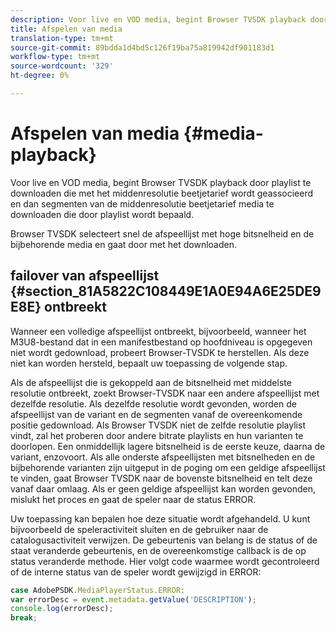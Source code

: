 ```yaml
---
description: Voor live en VOD media, begint Browser TVSDK playback door playlist te downloaden die met het middenresolutie beetjetarief wordt geassocieerd en dan segmenten van de middenresolutie beetjetarief media te downloaden die door playlist wordt bepaald.
title: Afspelen van media
translation-type: tm+mt
source-git-commit: 89bdda1d4bd5c126f19ba75a819942df901183d1
workflow-type: tm+mt
source-wordcount: '329'
ht-degree: 0%

---
```



# Afspelen van media {#media-playback}

Voor live en VOD media, begint Browser TVSDK playback door playlist te downloaden die met het middenresolutie beetjetarief wordt geassocieerd en dan segmenten van de middenresolutie beetjetarief media te downloaden die door playlist wordt bepaald.

Browser TVSDK selecteert snel de afspeellijst met hoge bitsnelheid en de bijbehorende media en gaat door met het downloaden.

## failover van afspeellijst {#section_81A5822C108449E1A0E94A6E25DE9E8E} ontbreekt

Wanneer een volledige afspeellijst ontbreekt, bijvoorbeeld, wanneer het M3U8-bestand dat in een manifestbestand op hoofdniveau is opgegeven niet wordt gedownload, probeert Browser-TVSDK te herstellen. Als deze niet kan worden hersteld, bepaalt uw toepassing de volgende stap.

Als de afspeellijst die is gekoppeld aan de bitsnelheid met middelste resolutie ontbreekt, zoekt Browser-TVSDK naar een andere afspeellijst met dezelfde resolutie. Als dezelfde resolutie wordt gevonden, worden de afspeellijst van de variant en de segmenten vanaf de overeenkomende positie gedownload. Als Browser TVSDK niet de zelfde resolutie playlist vindt, zal het proberen door andere bitrate playlists en hun varianten te doorlopen. Een onmiddellijk lagere bitsnelheid is de eerste keuze, daarna de variant, enzovoort. Als alle onderste afspeellijsten met bitsnelheden en de bijbehorende varianten zijn uitgeput in de poging om een geldige afspeellijst te vinden, gaat Browser TVSDK naar de bovenste bitsnelheid en telt deze vanaf daar omlaag. Als er geen geldige afspeellijst kan worden gevonden, mislukt het proces en gaat de speler naar de status ERROR.

Uw toepassing kan bepalen hoe deze situatie wordt afgehandeld. U kunt bijvoorbeeld de speleractiviteit sluiten en de gebruiker naar de catalogusactiviteit verwijzen. De gebeurtenis van belang is de status of de staat veranderde gebeurtenis, en de overeenkomstige callback is de op status veranderde methode. Hier volgt code waarmee wordt gecontroleerd of de interne status van de speler wordt gewijzigd in ERROR:

```js
case AdobePSDK.MediaPlayerStatus.ERROR:  
var errorDesc = event.metadata.getValue('DESCRIPTION'); 
console.log(errorDesc); 
break; 
```
